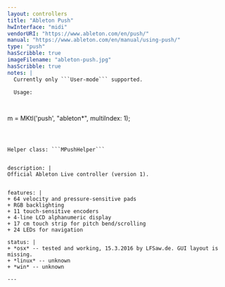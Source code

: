 ```yaml
---
layout: controllers
title: "Ableton Push"
hwInterface: "midi"
vendorURI: "https://www.ableton.com/en/push/"
manual: "https://www.ableton.com/en/manual/using-push/"
type: "push"
hasScribble: true
imageFilename: "ableton-push.jpg"
hasScribble: true
notes: |
  Currently only ```User-mode``` supported.

  Usage:

  

  ```

  m = MKtl('push', "ableton*", multiIndex: 1);

  ```

  

  Helper class: ```MPushHelper```


description: |
  Official Ableton Live controller (version 1).


features: |
  + 64 velocity and pressure-sensitive pads
  + RGB backlighting
  + 11 touch-sensitive encoders
  + 4-line LCD alphanumeric display
  + 17 cm touch strip for pitch bend/scrolling
  + 24 LEDs for navigation

status: |
  + *osx* -- tested and working, 15.3.2016 by LFSaw.de. GUI layout is missing.
  + *linux* -- unknown
  + *win* -- unknown

---
```

